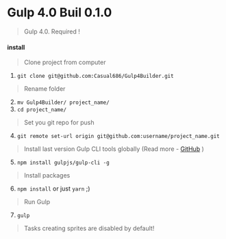 # Gulp 4.0 Buil 0.1.0

>Gulp 4.0. Required !

#### install

> Clone project from computer
1. ```git clone git@github.com:Casual686/Gulp4Builder.git```
> Rename folder
2. ```mv Gulp4Builder/ project_name/```
3. ```cd project_name/```
> Set you git repo for push
4. ```git remote set-url origin git@github.com:username/project_name.git```
> Install last version Gulp CLI tools globally (Read more - [GitHub](https://github.com/gulpjs/gulp/blob/4.0/docs/getting-started.md) )
5. ```npm install gulpjs/gulp-cli -g```  
> Install packages
6. ```npm install``` or just ```yarn``` ;)
> Run Gulp
7. ```gulp```

> Tasks creating sprites are disabled by default!
